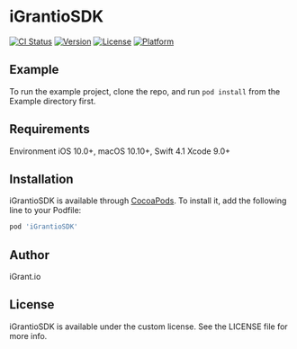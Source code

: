 # iGrantioSDK

[![CI Status](https://img.shields.io/travis/rebinkpmna@gmail.com/iGrantioSDK.svg?style=flat)](https://travis-ci.org/rebinkpmna@gmail.com/iGrantioSDK)
[![Version](https://img.shields.io/cocoapods/v/iGrantioSDK.svg?style=flat)](https://cocoapods.org/pods/iGrantioSDK)
[![License](https://img.shields.io/cocoapods/l/iGrantioSDK.svg?style=flat)](https://cocoapods.org/pods/iGrantioSDK)
[![Platform](https://img.shields.io/cocoapods/p/iGrantioSDK.svg?style=flat)](https://cocoapods.org/pods/iGrantioSDK)

## Example

To run the example project, clone the repo, and run `pod install` from the Example directory first.

## Requirements
Environment
iOS 10.0+,
macOS 10.10+,
Swift 4.1
Xcode 9.0+

## Installation

iGrantioSDK is available through [CocoaPods](https://cocoapods.org). To install
it, add the following line to your Podfile:

```ruby
pod 'iGrantioSDK'
```

## Author

iGrant.io

## License

iGrantioSDK is available under the custom license. See the LICENSE file for more info.
